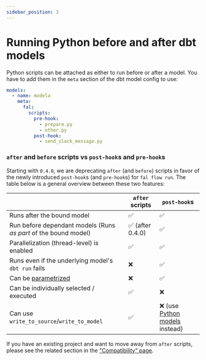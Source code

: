 ```yaml
---
sidebar_position: 3
---
```


# Running Python before and after dbt models

Python scripts can be attached as either to run before or after a model. You have to add them in the `meta` section of the dbt model config to use:

```yaml
models:
  - name: modela
    meta:
      fal:
        scripts:
          pre-hook:
            - prepare.py
            - other.py
          post-hook:
            - send_slack_message.py
```

### `after` and `before` scripts vs `post-hook`s and `pre-hook`s

Starting with `0.4.0`, we are deprecating `after` (and `before`) scripts in favor of the newly
introduced `post-hook`s (and `pre-hook`s) for `fal flow run`. The table below is a general
overview between these two features:

|                                                                     | `after` scripts                      | `post-hook`s                                 |
|---------------------------------------------------------------------|--------------------------------------|----------------------------------------------|
| Runs after the bound model                                          | ✅                                   | ✅                                           |
| Run before dependant models (Runs _as part_ of the bound model)     | ✅ (after 0.4.0)                     | ✅                                           |
| Parallelization (thread-level) is enabled                           | ✅                                   | ✅                                           |
| Runs even if the underlying model's `dbt run` fails                 | ❌                                   | ✅                                           |
| Can be [parametrized](/Docs/fal-cli/structured-hooks)               | ❌                                   | ✅                                           |
| Can be individually selected / executed                             | ✅                                   | ❌                                           |
| Can use `write_to_source`/`write_to_model`                          | ✅                                   | ❌ (use [Python models](/Docs/fal-cli/python-models) instead) |

If you have an existing project and want to move away from `after` scripts, please see the related section in the ["Compatibility" page](/Docs/compatibility).
